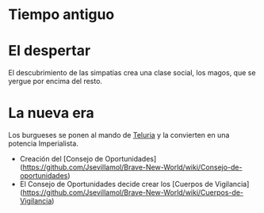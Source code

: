 Tiempo antiguo
=============

El despertar
============
El descubrimiento de las simpatías crea una clase social, los magos, que se yergue por encima del resto.

La nueva era
============
Los burgueses se ponen al mando de [Teluria](https://github.com/Jsevillamol/Brave-New-World/wiki/Teluria) y la convierten en una potencia Imperialista.
* Creación del [Consejo de Oportunidades] (https://github.com/Jsevillamol/Brave-New-World/wiki/Consejo-de-oportunidades)
* El Consejo de Oportunidades decide crear los [Cuerpos de Vigilancia] (https://github.com/Jsevillamol/Brave-New-World/wiki/Cuerpos-de-Vigilancia)
